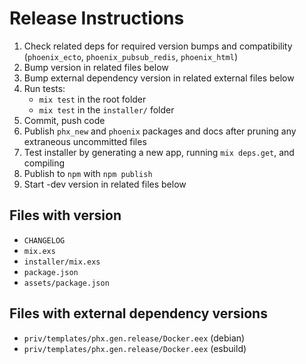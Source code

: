 # Release Instructions

  1. Check related deps for required version bumps and compatibility (`phoenix_ecto`, `phoenix_pubsub_redis`, `phoenix_html`)
  2. Bump version in related files below
  3. Bump external dependency version in related external files below
  4. Run tests:
      - `mix test` in the root folder
      - `mix test` in the `installer/` folder
  5. Commit, push code
  6. Publish `phx_new` and `phoenix` packages and docs after pruning any extraneous uncommitted files
  7. Test installer by generating a new app, running `mix deps.get`, and compiling
  8. Publish to `npm` with `npm publish`
  9. Start -dev version in related files below

## Files with version

  * `CHANGELOG`
  * `mix.exs`
  * `installer/mix.exs`
  * `package.json`
  * `assets/package.json`

## Files with external dependency versions
  * `priv/templates/phx.gen.release/Docker.eex` (debian)
  * `priv/templates/phx.gen.release/Docker.eex` (esbuild)

